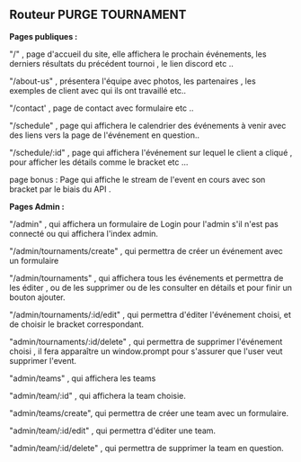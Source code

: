 ## Routeur  PURGE TOURNAMENT

**Pages publiques :**

"/" , page d'accueil du site, elle affichera le prochain événements, les derniers résultats du précédent tournoi , le lien discord etc .. 

"/about-us" , présentera l'équipe avec photos, les partenaires , les exemples de client avec qui ils ont travaillé etc.. 

"/contact' , page de contact avec formulaire etc ..

"/schedule" , page qui affichera le calendrier des événements à venir avec des liens vers la page de l'événement en question.. 

"/schedule/:id" , page qui affichera l'événement sur lequel le client a cliqué , pour afficher les détails comme le bracket etc ... 

page bonus : Page qui affiche le stream de l'event en cours avec son bracket par le biais du API . 

**Pages Admin :**

"/admin" , qui affichera un formulaire de Login pour l'admin s'il n'est pas connecté ou qui affichera l'index admin.

"/admin/tournaments/create" , qui permettra de créer un événement avec un formulaire 

"/admin/tournaments" , qui affichera tous les événements et permettra de les éditer , ou de les supprimer ou de les consulter en détails et pour finir un bouton ajouter. 

"/admin/tournaments/:id/edit" , qui permettra d'éditer l'événement choisi, et de choisir le bracket correspondant. 

"admin/tournaments/:id/delete" , qui permettra de supprimer l'événement choisi , il fera apparaître un window.prompt pour s'assurer que l'user veut supprimer l'event.

"admin/teams" , qui affichera les teams 

"admin/team/:id" , qui affichera la team choisie. 

"admin/teams/create", qui permettra de créer une team avec un formulaire. 

"admin/team/:id/edit" , qui permettra d'éditer une team. 

"admin/team/:id/delete" , qui permettra de supprimer la team en question.
